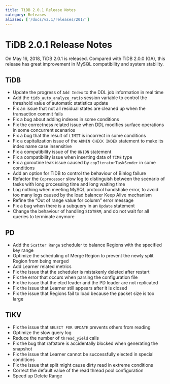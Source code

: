 ```yaml
---
title: TiDB 2.0.1 Release Notes
category: Releases
aliases: ['/docs/v2.1/releases/201/']
---
```


# TiDB 2.0.1 Release Notes

On May 16, 2018, TiDB 2.0.1 is released. Compared with TiDB 2.0.0 (GA), this release has great improvement in MySQL compatibility and system stability.

## TiDB

- Update the progress of `Add Index` to the DDL job information in real time
- Add the `tidb_auto_analyze_ratio` session variable to control the threshold value of automatic statistics update
- Fix an issue that not all residual states are cleaned up when the transaction commit fails
- Fix a bug about adding indexes in some conditions
- Fix the correctness related issue when DDL modifies surface operations in some concurrent scenarios
- Fix a bug that the result of `LIMIT` is incorrect in some conditions
- Fix a capitalization issue of the `ADMIN CHECK INDEX` statement to make its index name case insensitive
- Fix a compatibility issue of the `UNION` statement
- Fix a compatibility issue when inserting data of `TIME` type
- Fix a goroutine leak issue caused by `copIteratorTaskSender` in some conditions
- Add an option for TiDB to control the behaviour of Binlog failure
- Refactor the `Coprocessor` slow log to distinguish between the scenario of tasks with long processing time and long waiting time
- Log nothing when meeting MySQL protocol handshake error, to avoid too many logs caused by the load balancer Keep Alive mechanism
- Refine the “Out of range value for column” error message
- Fix a bug when there is a subquery in an `Update` statement
- Change the behaviour of handling `SIGTERM`, and do not wait for all queries to terminate anymore

## PD

- Add the `Scatter Range` scheduler to balance Regions with the specified key range
- Optimize the scheduling of Merge Region to prevent the newly split Region from being merged
- Add Learner related metrics
- Fix the issue that the scheduler is mistakenly deleted after restart
- Fix the error that occurs when parsing the configuration file
- Fix the issue that the etcd leader and the PD leader are not replicated
- Fix the issue that Learner still appears after it is closed
- Fix the issue that Regions fail to load because the packet size is too large

## TiKV

- Fix the issue that `SELECT FOR UPDATE` prevents others from reading
- Optimize the slow query log
- Reduce the number of `thread_yield` calls
- Fix the bug that raftstore is accidentally blocked when generating the snapshot
- Fix the issue that Learner cannot be successfully elected in special conditions
- Fix the issue that split might cause dirty read in extreme conditions
- Correct the default value of the read thread pool configuration
- Speed up Delete Range
